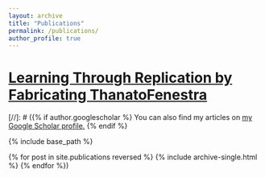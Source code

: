 ```yaml
---
layout: archive
title: "Publications"
permalink: /publications/
author_profile: true
---
```


# [Learning Through Replication by Fabricating ThanatoFenestra](https://isam2022.hemi-makers.org/wp-content/uploads/sites/3/2022/10/119..pdf)

[//]: # ({% if author.googlescholar %}
  You can also find my articles on <u><a href="{{author.googlescholar}}">my Google Scholar profile</a>.</u>
{% endif %}

{% include base_path %}

{% for post in site.publications reversed %}
  {% include archive-single.html %}
{% endfor %})

